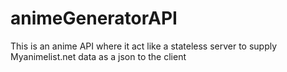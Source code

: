 # animeGeneratorAPI
This is an anime API where it act like a stateless server to supply Myanimelist.net data as a json to the client 
